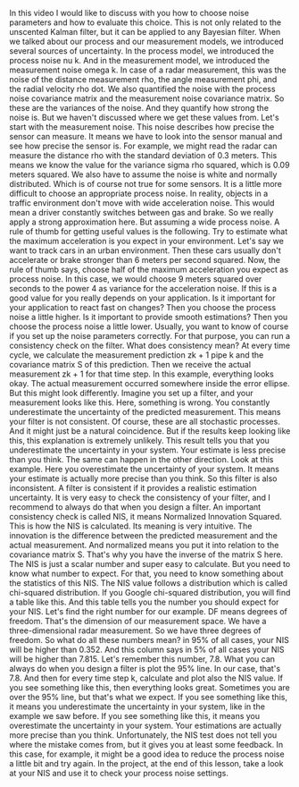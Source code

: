 In this video I would like to discuss with you how to choose noise parameters and how to evaluate this choice. This is not only related to the unscented Kalman filter, but it can be applied to any Bayesian filter. When we talked about our process and our measurement models, we introduced several sources of uncertainty. In the process model, we introduced the process noise nu k. And in the measurement model, we introduced the measurement noise omega k. In case of a radar measurement, this was the noise of the distance measurement rho, the angle measurement phi, and the radial velocity rho dot. We also quantified the noise with the process noise covariance matrix and the measurement noise covariance matrix. So these are the variances of the noise. And they quantify how strong the noise is. But we haven't discussed where we get these values from. Let's start with the measurement noise. This noise describes how precise the sensor can measure. It means we have to look into the sensor manual and see how precise the sensor is. For example, we might read the radar can measure the distance rho with the standard deviation of 0.3 meters. This means we know the value for the variance sigma rho squared, which is 0.09 meters squared. We also have to assume the noise is white and normally distributed. Which is of course not true for some sensors. It is a little more difficult to choose an appropriate process noise. In reality, objects in a traffic environment don't move with wide acceleration noise. This would mean a driver constantly switches between gas and brake. So we really apply a strong approximation here. But assuming a wide process noise. A rule of thumb for getting useful values is the following. Try to estimate what the maximum acceleration is you expect in your environment. Let's say we want to track cars in an urban environment. Then these cars usually don't accelerate or brake stronger than 6 meters per second squared. Now, the rule of thumb says, choose half of the maximum acceleration you expect as process noise. In this case, we would choose 9 meters squared over seconds to the power 4 as variance for the acceleration noise. If this is a good value for you really depends on your application. Is it important for your application to react fast on changes? Then you choose the process noise a little higher. Is it important to provide smooth estimations? Then you choose the process noise a little lower. Usually, you want to know of course if you set up the noise parameters correctly. For that purpose, you can run a consistency check on the filter. What does consistency mean? At every time cycle, we calculate the measurement prediction zk + 1 pipe k and the covariance matrix S of this prediction. Then we receive the actual measurement zk + 1 for that time step. In this example, everything looks okay. The actual measurement occurred somewhere inside the error ellipse. But this might look differently. Imagine you set up a filter, and your measurement looks like this. Here, something is wrong. You constantly underestimate the uncertainty of the predicted measurement. This means your filter is not consistent. Of course, these are all stochastic processes. And it might just be a natural coincidence. But if the results keep looking like this, this explanation is extremely unlikely. This result tells you that you underestimate the uncertainty in your system. Your estimate is less precise than you think. The same can happen in the other direction. Look at this example. Here you overestimate the uncertainty of your system. It means your estimate is actually more precise than you think. So this filter is also inconsistent. A filter is consistent if it provides a realistic estimation uncertainty. It is very easy to check the consistency of your filter, and I recommend to always do that when you design a filter. An important consistency check is called NIS, it means Normalized Innovation Squared. This is how the NIS is calculated. Its meaning is very intuitive. The innovation is the difference between the predicted measurement and the actual measurement. And normalized means you put it into relation to the covariance matrix S. That's why you have the inverse of the matrix S here. The NIS is just a scalar number and super easy to calculate. But you need to know what number to expect. For that, you need to know something about the statistics of this NIS. The NIS value follows a distribution which is called chi-squared distribution. If you Google chi-squared distribution, you will find a table like this. And this table tells you the number you should expect for your NIS. Let's find the right number for our example. DF means degrees of freedom. That's the dimension of our measurement space. We have a three-dimensional radar measurement. So we have three degrees of freedom. So what do all these numbers mean? in 95% of all cases, your NIS will be higher than 0.352. And this column says in 5% of all cases your NIS will be higher than 7.815. Let's remember this number, 7.8. What you can always do when you design a filter is plot the 95% line. In our case, that's 7.8. And then for every time step k, calculate and plot also the NIS value. If you see something like this, then everything looks great. Sometimes you are over the 95% line, but that's what we expect. If you see something like this, it means you underestimate the uncertainty in your system, like in the example we saw before. If you see something like this, it means you overestimate the uncertainty in your system. Your estimations are actually more precise than you think. Unfortunately, the NIS test does not tell you where the mistake comes from, but it gives you at least some feedback. In this case, for example, it might be a good idea to reduce the process noise a little bit and try again. In the project, at the end of this lesson, take a look at your NIS and use it to check your process noise settings. 